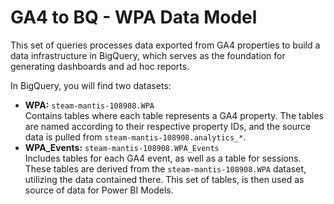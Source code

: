 # GA4 to BQ - WPA Data Model  

This set of queries processes data exported from GA4 properties to build a data infrastructure in BigQuery, which serves as the foundation for generating dashboards and ad hoc reports.  

In BigQuery, you will find two datasets:  
- **WPA:** `steam-mantis-108908.WPA`  
  Contains tables where each table represents a GA4 property. The tables are named according to their respective property IDs, and the source data is pulled from `steam-mantis-108908.analytics_*`.  
- **WPA_Events:** `steam-mantis-108908.WPA_Events`  
  Includes tables for each GA4 event, as well as a table for sessions. These tables are derived from the `steam-mantis-108908.WPA` dataset, utilizing the data contained there. This set of tables, is then used as source of data for Power BI Models.
